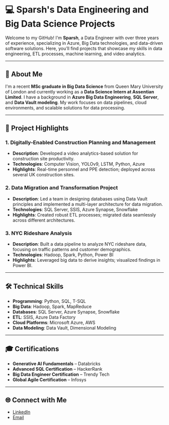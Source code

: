 # 💻 Sparsh's Data Engineering and Big Data Science Projects

Welcome to my GitHub! I'm **Sparsh**, a Data Engineer with over three years of experience, specializing in Azure, Big Data technologies, and data-driven software solutions. Here, you’ll find projects that showcase my skills in data engineering, ETL processes, machine learning, and video analytics.

---

## 📝 About Me

I'm a recent **MSc graduate in Big Data Science** from Queen Mary University of London and currently working as a **Data Science Intern at Assentian Limited**. I have a background in **Azure Big Data Engineering**, **SQL Server**, and **Data Vault modeling**. My work focuses on data pipelines, cloud environments, and scalable solutions for data processing.

---

## 📂 Project Highlights

### 1. **Digitally-Enabled Construction Planning and Management**
   - **Description**: Developed a video analytics-based solution for construction site productivity.
   - **Technologies**: Computer Vision, YOLOv9, LSTM, Python, Azure
   - **Highlights**: Real-time personnel and PPE detection; deployed across several UK construction sites.

### 2. **Data Migration and Transformation Project**
   - **Description**: Led a team in designing databases using Data Vault principles and implemented a multi-layer architecture for data migration.
   - **Technologies**: SQL Server, SSIS, Azure Synapse, Snowflake
   - **Highlights**: Created robust ETL processes; migrated data seamlessly across different architectures.

### 3. **NYC Rideshare Analysis**
   - **Description**: Built a data pipeline to analyze NYC rideshare data, focusing on traffic patterns and customer demographics.
   - **Technologies**: Hadoop, Spark, Python, Power BI
   - **Highlights**: Leveraged big data to derive insights; visualized findings in Power BI.

---

## 🛠️ Technical Skills

- **Programming**: Python, SQL, T-SQL
- **Big Data**: Hadoop, Spark, MapReduce
- **Databases**: SQL Server, Azure Synapse, Snowflake
- **ETL**: SSIS, Azure Data Factory
- **Cloud Platforms**: Microsoft Azure, AWS
- **Data Modeling**: Data Vault, Dimensional Modeling

---

## 🎓 Certifications

- **Generative AI Fundamentals** – Databricks
- **Advanced SQL Certification** – HackerRank
- **Big Data Engineer Certification** – Trendy Tech
- **Global Agile Certification** – Infosys

---

## 🌐 Connect with Me

- [LinkedIn](https://www.linkedin.com/in/sparsh009/)
- [Email](mailto:sparsh.edu9@gmail.com)

